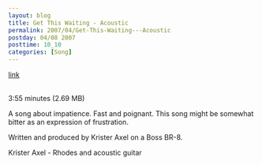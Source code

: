 ```yaml
---
layout: blog
title: Get This Waiting - Acoustic
permalink: 2007/04/Get-This-Waiting---Acoustic
postday: 04/08 2007
posttime: 10_10
categories: [Song]
---
```


<a href="http://kristeraxel.com/media/vault/02GetThisWaiting.mp3">link</a>

<br />3:55 minutes (2.69 MB)<p>A song about impatience. Fast and poignant. This song might be somewhat bitter as an expression of frustration.</p>
<p>Written and produced by Krister Axel on a Boss BR-8. </p>
<p>Krister Axel - Rhodes and acoustic guitar</p>
